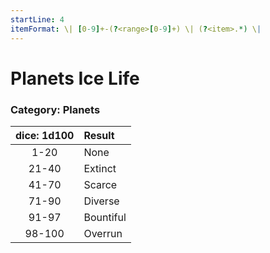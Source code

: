 ```yaml
---
startLine: 4
itemFormat: \| [0-9]+-(?<range>[0-9]+) \| (?<item>.*) \|
---
```

# Planets Ice Life
### Category: Planets

| dice: 1d100 | Result |
|:----:|:-------|
| 1-20 | None |
| 21-40 | Extinct |
| 41-70 | Scarce |
| 71-90 | Diverse |
| 91-97 | Bountiful |
| 98-100 | Overrun |
